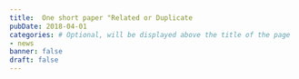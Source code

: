 ```yaml
---
title:  One short paper "Related or Duplicate
pubDate: 2018-04-01
categories: # Optional, will be displayed above the title of the page
- news
banner: false
draft: false
---
```

